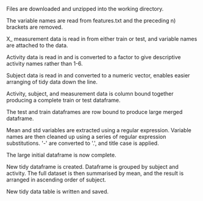Files are downloaded and unzipped into the working directory.

The variable names are read from features.txt and the preceding n) brackets are removed.

X_ measurement data is read in from either train or test, and variable names are attached to the data.

Activity data is read in and is converted to a factor to give descriptive activity names rather than 1-6.

Subject data is read in and converted to a numeric vector, enables easier arranging of tidy data down the line.

Activity, subject, and measurement data is column bound together producing a complete train or test dataframe. 

The test and train dataframes are row bound to produce large merged dataframe.

Mean and std variables are extracted using a regular expression. Variable names are then cleaned up using a series of regular expression substitutions. '-' are converted to '.', and title case is applied.

The large initial dataframe is now complete.

New tidy dataframe is created. Dataframe is grouped by subject and activity. The full dataset is then summarised by mean, and the result is arranged in ascending order of subject. 

New tidy data table is written and saved. 